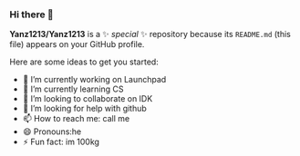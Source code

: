 ### Hi there 👋

**Yanz1213/Yanz1213** is a ✨ _special_ ✨ repository because its `README.md` (this file) appears on your GitHub profile.

Here are some ideas to get you started:

- 🔭 I’m currently working on Launchpad
- 🌱 I’m currently learning CS
- 👯 I’m looking to collaborate on IDK
- 🤔 I’m looking for help with github
- 📫 How to reach me: call me
- 😄 Pronouns:he
- ⚡ Fun fact: im 100kg

